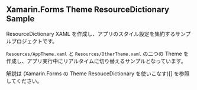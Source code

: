 ## Xamarin.Forms Theme ResourceDictionary Sample

ResourceDictionary XAML を作成し、アプリのスタイル設定を集約するサンプルプロジェクトです。

`Resources/AppTheme.xaml` と `Resources/OtherTheme.xaml` の二つの Theme を作成し、アプリ実行中にリアルタイムに切り替えるサンプルとなっています。

解説は (Xamarin.Forms の Theme ResouceDictionary を使いこなす)[] を参照してください。


